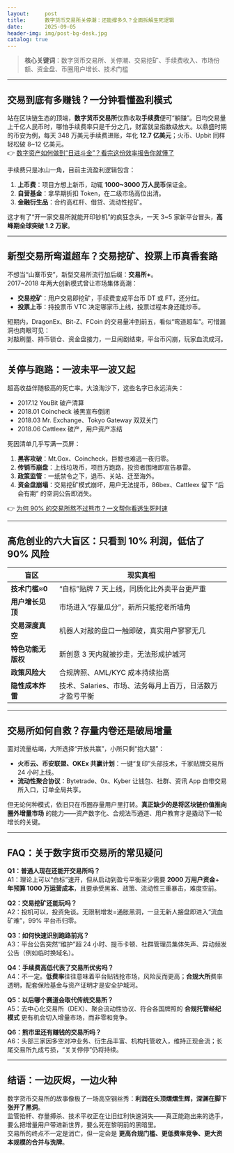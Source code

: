```yaml
---
layout:     post
title:      数字货币交易所关停潮：还能撑多久？全面拆解生死逻辑
date:       2025-09-05
header-img: img/post-bg-desk.jpg
catalog: true
---
```


> **核心关键词**：数字货币交易所、关停潮、交易挖矿、手续费收入、市场份额、资金盘、币圈用户增长、技术门槛

---

## 交易到底有多赚钱？一分钟看懂盈利模式

站在区块链生态的顶端，**数字货币交易所**仅靠收取**手续费**便可“躺赚”。日均交易量上千亿人民币时，哪怕手续费率只是千分之几，财富就呈指数级放大。以鼎盛时期的币安为例，每天 348 万美元手续费进账，年化 **12.7 亿美元**；火币、Upbit 同样轻松破 8~12 亿美元。  
👉 [数字资产如何做到“日进斗金”？看完这份效率报告你就懂了](https://okxdog.com/)

手续费只是冰山一角，目前主流盈利逻辑包含：

1. **上币费**：项目方想上新币，动辄 **1000~3000 万人民币**保证金。
2. **自营基金**：拿早期折扣 Token，在二级市场高位出清。
3. **金融衍生品**：合约高杠杆、借贷、流动性挖矿。

这才有了“开一家交易所就能开印钞机”的疯狂念头，一天 3~5 家新平台冒头，**高峰期全球突破 1.2 万家**。

---

## 新型交易所弯道超车？交易挖矿、投票上币真香套路

不想当“山寨币安”，新型交易所流行加后缀：**交易所+**。  
2017~2018 年两大创新模式曾让市场集体高潮：

- **交易挖矿**：用户交易即挖矿，手续费变成平台币 DT 或 FT，还分红。
- **投票上币**：持投票币 VTC 决定哪家币上线，投票过程本身还能炒币。

短期内，DragonEx、Bit-Z、FCoin 的交易量冲到前五，看似“弯道超车”。可惜漏洞也肉眼可见：  
对敲刷量、持币锁仓、资金盘接力，一旦闹剧结束，平台币闪崩，玩家血流成河。

---

## 关停与跑路：一波未平一波又起

超高收益伴随极高的死亡率。大浪淘沙下，这些名字已永远消失：

- 2017.12 YouBit 破产清算  
- 2018.01 Coincheck 被黑宣布倒闭  
- 2018.03 Mr. Exchange、Tokyo Gateway 双双关门  
- 2018.06 Cattleex 破产，用户资产冻结  

死因清单几乎写满一页屏：

1. **黑客攻破**：Mt.Gox、Coincheck，巨鲸也难逃一夜归零。  
2. **传销币崩盘**：上线垃圾币，项目方跑路，投资者围堵即宣告暴雷。  
3. **政策监管**：一纸禁令之下，退币、关站、迁至海外。  
4. **资金盘崩塌**：交易挖矿模式崩坏，用户无法提币，86bex、Cattleex 留下 “后会有期” 的空洞公告即消失。

👉 [为何 90% 的交易所熬不过熊市？一文帮你看透生死时速](https://okxdog.com/)

---

## 高危创业的六大盲区：只看到 10% 利润，低估了 90% 风险

| 盲区 | 现实真相 |
|---|---|
| **技术门槛≈0** | “白标”贴牌 7 天上线，同质化比外卖平台更严重 |
| **用户增长见顶** | 市场进入“存量瓜分”，新所只能挖老所墙角 |
| **交易深度真空** | 机器人对敲的盘口一触即破，真实用户寥寥无几 |
| **特色功能无版权** | 新创意 3 天内就被抄走，无法形成护城河 |
| **政策风险大** | 合规牌照、AML/KYC 成本持续抬高 |
| **隐性成本炸雷** | 技术、Salaries、市场、法务每月上百万，日活数万才盈亏平衡 |

---

## 交易所如何自救？存量内卷还是破局增量

面对流量枯竭，大所选择“开放共赢”，小所只剩“抱大腿”：

- **火币云、币安联盟、OKEx 共赢计划**：一键“复印”头部技术，千家贴牌交易所 24 小时上线。
- **流动性聚合协议**：Bytetrade、0x、Kyber 让钱包、社群、资讯 App 自带交易所入口，订单全局共享。

但无论何种模式，依旧只在币圈存量用户里打转。**真正缺少的是将区块链价值推向圈外增量市场** 的能力——资产数字化、合规法币通道、用户教育才是撬动下一轮增长的关键。

---

## FAQ：关于数字货币交易所的常见疑问

**Q1：普通人现在还能开交易所吗？**  
A1：理论上可以“白标”速开，但从启动到盈亏平衡至少需要 **2000 万用户资金**+ **年预算 1000 万运营成本**，且要承受黑客、政策、流动性三重暴击，难度空前。

**Q2：交易挖矿还能玩吗？**  
A2：投机可以，投资免谈。无限制增发=通胀黑洞，一旦无新人接盘即进入“流血矿难”，99% 平台币归零。

**Q3：如何快速识别跑路前兆？**  
A3：平台公告突然“维护”超 24 小时、提币卡顿、社群管理员集体失声、异动频发公告（例如临时换域名）。

**Q4：手续费高低代表了交易所优劣吗？**  
A4：不一定。**低费率**往往意味着平台贴钱抢市场，风险反而更高；**合规大所**费率透明，配套保险基金与资产证明才是安全护城河。

**Q5：以后哪个赛道会取代传统交易所？**  
A5：去中心化交易所（DEX）、聚合流动性协议、符合各国牌照的 **合规托管经纪模式** 更有机会切入增量市场，而非零和竞争。

**Q6：熊市里还有赚钱的交易所吗？**  
A6：头部三家因多空对冲业务、衍生品丰富、机构托管收入，维持正现金流；长尾交易所九成亏损，“关关停停”仍将持续。

---

## 结语：一边灰烬，一边火种

数字货币交易所的故事像极了一场高空钢丝秀：**利润在头顶熠熠生辉，深渊在脚下张开了黑洞**。  
监管抬杆、存量搏杀、技术平权正在让旧红利快速消失——真正能跑出来的选手，要么把增量用户带进新世界，要么死在黎明前的黑暗里。  
交易所的终点不一定是消亡，但一定会是 **更高合规门槛、更低费率竞争、更大资本规模的合并与洗牌**。